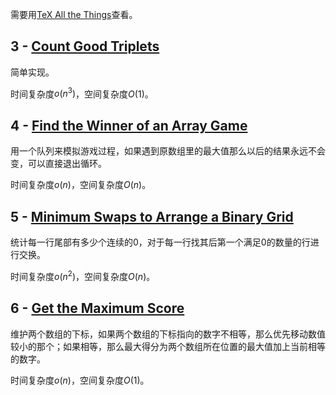 需要用[TeX All the Things](https://chrome.google.com/webstore/detail/cbimabofgmfdkicghcadidpemeenbffn)查看。

## 3 - [Count Good Triplets](https://leetcode.com/contest/weekly-contest-200/problems/count-good-triplets/)

简单实现。

时间复杂度$o(n^3)$，空间复杂度$O(1)$。

## 4 - [Find the Winner of an Array Game](https://leetcode.com/contest/weekly-contest-200/problems/find-the-winner-of-an-array-game/)

用一个队列来模拟游戏过程，如果遇到原数组里的最大值那么以后的结果永远不会变，可以直接退出循环。

时间复杂度$o(n)$，空间复杂度$O(n)$。

## 5 - [Minimum Swaps to Arrange a Binary Grid](https://leetcode.com/contest/weekly-contest-200/problems/minimum-swaps-to-arrange-a-binary-grid/)

统计每一行尾部有多少个连续的0，对于每一行找其后第一个满足0的数量的行进行交换。

时间复杂度$o(n^2)$，空间复杂度$O(n)$。

## 6 - [Get the Maximum Score](https://leetcode.com/contest/weekly-contest-200/problems/get-the-maximum-score/)

维护两个数组的下标，如果两个数组的下标指向的数字不相等，那么优先移动数值较小的那个；如果相等，那么最大得分为两个数组所在位置的最大值加上当前相等的数字。

时间复杂度$o(n)$，空间复杂度$O(1)$。
